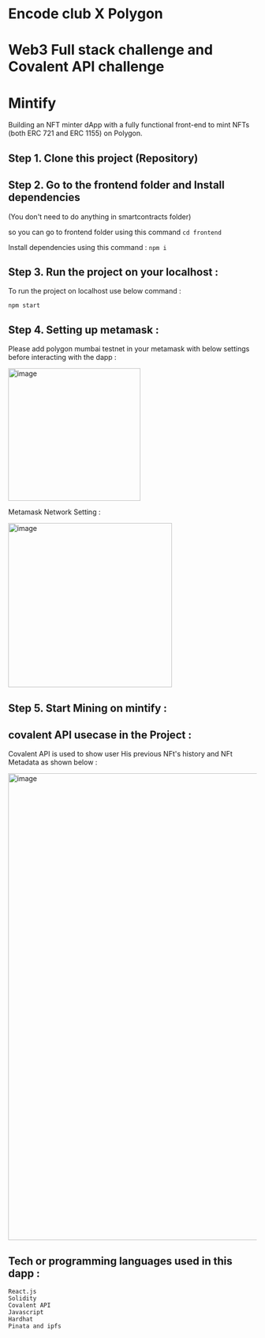 # Encode club X Polygon 
# Web3 Full stack challenge and Covalent API challenge 
# Mintify
Building an NFT minter dApp with a fully functional front-end to mint NFTs (both ERC 721 and ERC 1155) on Polygon.

## Step 1. Clone this project (Repository)

## Step 2. Go to the frontend folder and Install dependencies
(You don't need to do anything in smartcontracts folder)

so you can go to frontend folder using this command ```cd frontend```

Install dependencies using this command : ```npm i```

## Step 3. Run the project on your localhost :
To run the project on localhost use below command :

```npm start```

## Step 4. Setting up metamask :
Please add polygon mumbai testnet in your metamask with below settings before interacting with the dapp :

<img width="268" alt="image" src="https://user-images.githubusercontent.com/92630647/174566041-c1ad0f38-20e3-4106-af37-053792d5cb37.png">

Metamask Network Setting : 

<img width="332" alt="image" src="https://user-images.githubusercontent.com/92630647/174566624-538579d5-a2cc-4b2d-b439-714948e3dfb3.png">

## Step 5. Start Mining on mintify :


## covalent API usecase in the Project :
Covalent API is used to show user His previous NFt's history and NFt Metadata as shown below :

<img width="944" alt="image" src="https://user-images.githubusercontent.com/92630647/174572141-94eb2552-d62e-4c9b-b0e4-c8c931a77f79.png">

## Tech or programming languages used in this dapp :
```
React.js
Solidity
Covalent API
Javascript
Hardhat
Pinata and ipfs
```





